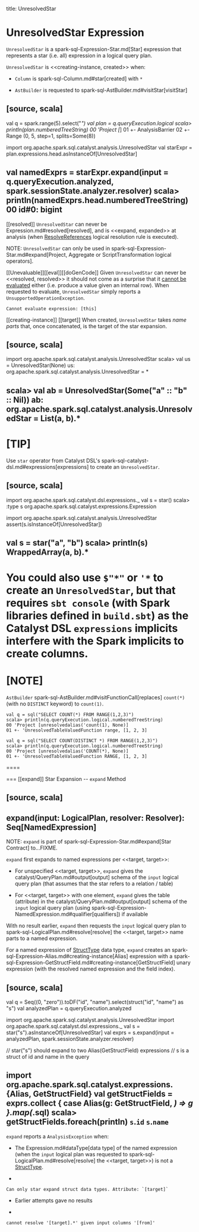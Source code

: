 title: UnresolvedStar

# UnresolvedStar Expression

`UnresolvedStar` is a spark-sql-Expression-Star.md[Star] expression that represents a star (i.e. all) expression in a logical query plan.

`UnresolvedStar` is <<creating-instance, created>> when:

* `Column` is spark-sql-Column.md#star[created] with `*`

* `AstBuilder` is requested to spark-sql-AstBuilder.md#visitStar[visitStar]

[source, scala]
----
val q = spark.range(5).select("*")
val plan = q.queryExecution.logical
scala> println(plan.numberedTreeString)
00 'Project [*]
01 +- AnalysisBarrier
02       +- Range (0, 5, step=1, splits=Some(8))

import org.apache.spark.sql.catalyst.analysis.UnresolvedStar
val starExpr = plan.expressions.head.asInstanceOf[UnresolvedStar]

val namedExprs = starExpr.expand(input = q.queryExecution.analyzed, spark.sessionState.analyzer.resolver)
scala> println(namedExprs.head.numberedTreeString)
00 id#0: bigint
----

[[resolved]]
`UnresolvedStar` can never be Expression.md#resolved[resolved], and is <<expand, expanded>> at analysis (when [ResolveReferences](../logical-analysis-rules/ResolveReferences.md) logical resolution rule is executed).

NOTE: `UnresolvedStar` can only be used in spark-sql-Expression-Star.md#expand[Project, Aggregate or ScriptTransformation logical operators].

[[Unevaluable]][[eval]][[doGenCode]]
Given `UnresolvedStar` can never be <<resolved, resolved>> it should not come as a surprise that it [cannot be evaluated](Unevaluable.md) either (i.e. produce a value given an internal row). When requested to evaluate, `UnresolvedStar` simply reports a `UnsupportedOperationException`.

```text
Cannot evaluate expression: [this]
```

[[creating-instance]]
[[target]]
When created, `UnresolvedStar` takes *name parts* that, once concatenated, is the target of the star expansion.

[source, scala]
----
import org.apache.spark.sql.catalyst.analysis.UnresolvedStar
scala> val us = UnresolvedStar(None)
us: org.apache.spark.sql.catalyst.analysis.UnresolvedStar = *

scala> val ab = UnresolvedStar(Some("a" :: "b" :: Nil))
ab: org.apache.spark.sql.catalyst.analysis.UnresolvedStar = List(a, b).*
----

[TIP]
====
Use `star` operator from Catalyst DSL's spark-sql-catalyst-dsl.md#expressions[expressions] to create an `UnresolvedStar`.

[source, scala]
----
import org.apache.spark.sql.catalyst.dsl.expressions._
val s = star()
scala> :type s
org.apache.spark.sql.catalyst.expressions.Expression

import org.apache.spark.sql.catalyst.analysis.UnresolvedStar
assert(s.isInstanceOf[UnresolvedStar])

val s = star("a", "b")
scala> println(s)
WrappedArray(a, b).*
----

You could also use `$"*"` or `'*` to create an `UnresolvedStar`, but that requires `sbt console` (with Spark libraries defined in `build.sbt`) as the Catalyst DSL `expressions` implicits interfere with the Spark implicits to create columns.
====

[NOTE]
====
`AstBuilder` spark-sql-AstBuilder.md#visitFunctionCall[replaces] `count(*)` (with no `DISTINCT` keyword) to `count(1)`.

```
val q = sql("SELECT COUNT(*) FROM RANGE(1,2,3)")
scala> println(q.queryExecution.logical.numberedTreeString)
00 'Project [unresolvedalias('count(1), None)]
01 +- 'UnresolvedTableValuedFunction range, [1, 2, 3]

val q = sql("SELECT COUNT(DISTINCT *) FROM RANGE(1,2,3)")
scala> println(q.queryExecution.logical.numberedTreeString)
00 'Project [unresolvedalias('COUNT(*), None)]
01 +- 'UnresolvedTableValuedFunction RANGE, [1, 2, 3]
```
====

=== [[expand]] Star Expansion -- `expand` Method

[source, scala]
----
expand(input: LogicalPlan, resolver: Resolver): Seq[NamedExpression]
----

NOTE: `expand` is part of spark-sql-Expression-Star.md#expand[Star Contract] to...FIXME.

`expand` first expands to named expressions per <<target, target>>:

* For unspecified <<target, target>>, `expand` gives the catalyst/QueryPlan.md#output[output] schema of the `input` logical query plan (that assumes that the star refers to a relation / table)

* For <<target, target>> with one element, `expand` gives the table (attribute) in the catalyst/QueryPlan.md#output[output] schema of the `input` logical query plan (using spark-sql-Expression-NamedExpression.md#qualifier[qualifiers]) if available

With no result earlier, `expand` then requests the `input` logical query plan to spark-sql-LogicalPlan.md#resolve[resolve] the <<target, target>> name parts to a named expression.

For a named expression of [StructType](../StructType.md) data type, `expand` creates an spark-sql-Expression-Alias.md#creating-instance[Alias] expression with a spark-sql-Expression-GetStructField.md#creating-instance[GetStructField] unary expression (with the resolved named expression and the field index).

[source, scala]
----
val q = Seq((0, "zero")).toDF("id", "name").select(struct("id", "name") as "s")
val analyzedPlan = q.queryExecution.analyzed

import org.apache.spark.sql.catalyst.analysis.UnresolvedStar
import org.apache.spark.sql.catalyst.dsl.expressions._
val s = star("s").asInstanceOf[UnresolvedStar]
val exprs = s.expand(input = analyzedPlan, spark.sessionState.analyzer.resolver)

// star("s") should expand to two Alias(GetStructField) expressions
// s is a struct of id and name in the query

import org.apache.spark.sql.catalyst.expressions.{Alias, GetStructField}
val getStructFields = exprs.collect { case Alias(g: GetStructField, _) => g }.map(_.sql)
scala> getStructFields.foreach(println)
`s`.`id`
`s`.`name`
----

`expand` reports a `AnalysisException` when:

* The Expression.md#dataType[data type] of the named expression (when the `input` logical plan was requested to spark-sql-LogicalPlan.md#resolve[resolve] the <<target, target>>) is not a [StructType](../StructType.md).
+
```
Can only star expand struct data types. Attribute: `[target]`
```

* Earlier attempts gave no results
+
```
cannot resolve '[target].*' given input columns '[from]'
```
